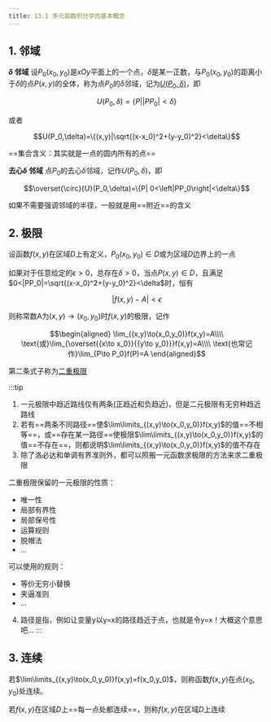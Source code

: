 ```yaml
---
title: 13.1 多元函数积分学的基本概念
---
```


## 1. 邻域


**$\delta$ 邻域** 设$P_0(x_0,y_0)$是$xOy$平面上的一个点，$\delta$是某一正数，与$P_0(x_0,y_0)$的距离小于$\delta$的点$P(x,y)$的全体，称为点$P_0$的$\delta$邻域，记为<u>$U(P_0,\delta)$</u>，即

$$U(P_0,\delta)=\{P| \left|PP_0\right|<\delta\}$$

或者


$$U(P_0,\delta)=\{(x,y)|\sqrt{(x-x_0)^2+(y-y_0)^2}<\delta\}$$

==集合含义：其实就是一点的圆内所有的点==

**去心$\delta$ 邻域** 点$P_0$的去心$\delta$邻域，记作$U(P_0,\delta)$，即

$$\overset{\circ}{U}(P_0,\delta)=\{P| 0<\left|PP_0\right|<\delta\}$$

如果不需要强调邻域的半径，一般就是用==附近==的含义

## 2. 极限

设函数$f(x,y)$在区域$D$上有定义，$P_0(x_0,y_0)∈D$或为区域$D$边界上的一点

如果对于任意给定的$\epsilon>0$，总存在$\delta >0$，当点$P(x,y)∈D$，且满足$0<|PP_0|=\sqrt{(x-x_0)^2+(y-y_0)^2}<\delta$时，恒有

$$|f(x,y)-A|<\epsilon$$

则称常数A为$(x,y)\to(x_0,y_0)$时$f(x,y)$的极限，记作

$$\begin{aligned}
    \lim_{(x,y)\to(x_0,y_0)}f(x,y)=A\\\\
    \text{或}\lim_{\overset{{x\to x_0}}{{y\to y_0}}}f(x,y)=A\\\\
    \text{也常记作}\lim_{P\to P_0}f(P)=A
\end{aligned}$$

第二条式子称为<u>二重极限</u>

:::tip
1. 一元极限中趋近路线仅有两条(正趋近和负趋近)，但是二元极限有无穷种趋近路线
2. 若有==两条不同路径==使$\lim\limits_{(x,y)\to(x_0,y_0)}f(x,y)$的值==不相等==，或==存在某一路径==使极限$\lim\limits_{(x,y)\to(x_0,y_0)}f(x,y)$的值==不存在==，则都说明$\lim\limits_{(x,y)\to(x_0,y_0)}f(x,y)$的值不存在
3. 除了洛必达和单调有界准则外，都可以照搬一元函数求极限的方法来求二重极限

二重极限保留的一元极限的性质：
+ 唯一性
+ 局部有界性
+ 局部保号性
+ 运算规则
+ 脱帽法
+ ...

可以使用的规则：
+ 等价无穷小替换
+ 夹逼准则
+ ...

4. 路径是指，例如让变量y以y=x的路径趋近于点，也就是令y=x！大概这个意思吧...
:::

## 3. 连续

若$\lim\limits_{(x,y)\to(x_0,y_0)}f(x,y)=f(x_0,y_0)$，则称函数$f(x,y)$在点$(x_0,y_0)$处连续。

若$f(x,y)$在区域$D$上==每一点处都连续==，则称$f(x,y)$在区域$D$上连续




















